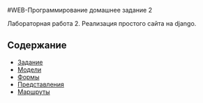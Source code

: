 #WEB-Программирование домашнее задание 2

Лабораторная работа 2. Реализация простого сайта на django.


## Содержание

- [Задание](owerview.md)
- [Модели](models.md)
- [Формы](forms.md)
- [Представления](views.md)
- [Маршруты](urls.md)

